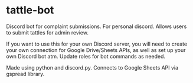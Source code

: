 # tattle-bot
Discord bot for complaint submissions. For personal discord. Allows users to submit tattles for admin review.

If you want to use this for your own Discord server, you will need to create your own connection for Google Drive/Sheets APIs, as well as set up your own Discord bot atm. Update roles for bot commands as needed.

Made using python and discord.py.
Connects to Google Sheets API via gspread library. 
